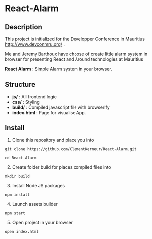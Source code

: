 # React-Alarm

## Description

This project is initialized for the Developper Conference in Mauritius http://www.devconmru.org/ .

Me and Jeremy Barthoux have choose of create little alarm system in browser for presenting React and Around technologies at Mauritius

**React Alarm** : Simple Alarm system in your browser.

## Structure
  - **js/** : All frontend logic
  - **css/** : Styling
  - **build/** : Compiled javascript file with browserify
  - **index.html** : Page for visualise App.

## Install

1. Clone this repository and place you into

  `` git clone https://github.com/ClementKerneur/React-Alarm.git ``
  
  `` cd React-Alarm ``

2. Create folder build for places compiled files into

  `` mkdir build ``

3. Install Node JS packages

  `` npm install ``

4. Launch assets builder

  `` npm start ``

5. Open project in your browser

  `` open index.html ``
